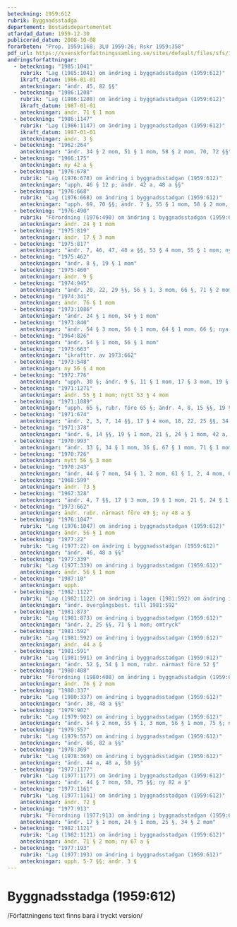 ```yaml
---
beteckning: 1959:612
rubrik: Byggnadsstadga
departement: Bostadsdepartementet
utfardad_datum: 1959-12-30
publicerad_datum: 2008-10-08
forarbeten: "Prop. 1959:168; 3LU 1959:26; Rskr 1959:358"
pdf_url: https://svenskforfattningssamling.se/sites/default/files/sfs/1959-12/SFS1959-612.pdf
andringsforfattningar:
  - beteckning: "1985:1041"
    rubrik: "Lag (1985:1041) om ändring i byggnadsstadgan (1959:612)"
    ikraft_datum: 1986-01-01
    anteckningar: "ändr. 45, 82 §§"
  - beteckning: "1986:1208"
    rubrik: "Lag (1986:1208) om ändring i byggnadsstadgan (1959:612)"
    ikraft_datum: 1987-01-01
    anteckningar: ändr. 71 § 1 mom
  - beteckning: "1986:1147"
    rubrik: "Lag (1986:1147) om ändring i byggnadsstadgan (1959:612)"
    ikraft_datum: 1987-01-01
    anteckningar: ändr. 3 §
  - beteckning: "1962:264"
    anteckningar: "ändr. 34 § 2 mom, 51 § 1 mom, 58 § 2 mom, 70, 72 §§"
  - beteckning: "1966:175"
    anteckningar: ny 42 a §
  - beteckning: "1976:678"
    rubrik: "Lag (1976:678) om ändring i byggnadsstadgan (1959:612)"
    anteckningar: "upph. 46 § 12 p; ändr. 42 a, 48 a §§"
  - beteckning: "1976:668"
    rubrik: "Lag (1976:668) om ändring i byggnadsstadgan (1959:612)"
    anteckningar: "upph. 69, 70 §§; ändr. 7 §, 55 § 1 mom, 58 § 2 mom, 68 §, 71 § 2 mom, rubr. närmast före 68 §"
  - beteckning: "1976:490"
    rubrik: "Förordning (1976:490) om ändring i byggnadsstadgan (1959:612)"
    anteckningar: ändr. 24 § 1 mom
  - beteckning: "1975:819"
    anteckningar: ändr. 17 § 3 mom
  - beteckning: "1975:817"
    anteckningar: "ändr. 7, 46, 47, 48 a §§, 53 § 4 mom, 55 § 1 mom; ny 44 a §"
  - beteckning: "1975:462"
    anteckningar: "ändr. 8 §, 19 § 1 mom"
  - beteckning: "1975:460"
    anteckningar: ändr. 9 §
  - beteckning: "1974:945"
    anteckningar: "ändr. 20, 22, 29 §§, 56 § 1, 3 mom, 66 §, 71 § 2 mom, 76 § 1 mom"
  - beteckning: "1974:341"
    anteckningar: ändr. 76 § 1 mom
  - beteckning: "1973:1086"
    anteckningar: "ändr. 24 § 1 mom, 54 § 1 mom"
  - beteckning: "1973:840"
    anteckningar: "ändr. 54 § 3 mom, 56 § 1 mom, 64 § 1 mom, 66 §; nya 55 § 4 mom, 64 § 4 mom"
  - beteckning: "1964:826"
    anteckningar: "ändr. 54 § 1 mom, 56 § 1 mom"
  - beteckning: "1973:663"
    anteckningar: "ikrafttr. av 1973:662"
  - beteckning: "1973:548"
    anteckningar: ny 56 § 4 mom
  - beteckning: "1972:776"
    anteckningar: "upph. 30 §; ändr. 9 §, 11 § 1 mom, 17 § 3 mom, 19 § 1 mom, 24 § 1 mom, 25 §, 29 §, 55 § 3 mom, 56 § 3 mom, 67 § 1, 2 mom, 71 § 1, 2 mom; omtryck"
  - beteckning: "1971:1271"
    anteckningar: ändr. 55 § 1 mom; nytt 53 § 4 mom
  - beteckning: "1971:1089"
    anteckningar: "upph. 65 §, rubr. före 65 §; ändr. 4, 8, 15 §§, 19 § 1 mom, 21, 24, 26, 27, 29 §§, 34 § 1, 3 mom, 35, 39 §§, 56 § 1 mom; omtryck"
  - beteckning: "1971:674"
    anteckningar: "ändr. 2, 3, 7, 14 §§, 17 § 4 mom, 18, 22, 25 §§, 34 § 1, 3 mom, 71 § 2 mom, 72, 73 §§"
  - beteckning: "1971:378"
    anteckningar: "ändr. 6, 14 §§, 19 § 1 mom, 21 §, 24 § 1 mom, 42 a, 46, 47 §§, 56 § 1 mom"
  - beteckning: "1970:993"
    anteckningar: "ändr. 33 §, 34 § 1 mom, 36 §, 67 § 1 mom, 71 § 1 mom"
  - beteckning: "1970:726"
    anteckningar: nytt 56 § 3 mom
  - beteckning: "1970:243"
    anteckningar: "ändr. 44 § 7 mom, 54 § 1, 2 mom, 61 § 1, 2, 4 mom, 64 § 2 mom; nytt 61 § 5 mom"
  - beteckning: "1968:599"
    anteckningar: ändr. 73 §
  - beteckning: "1967:328"
    anteckningar: "ändr. 4, 7 §§, 17 § 3 mom, 19 § 1 mom, 21 §, 24 § 1 mom, 76 § 1, 2 mom"
  - beteckning: "1973:662"
    anteckningar: ändr. rubr. närmast före 49 §; ny 48 a §
  - beteckning: "1976:1047"
    rubrik: "Lag (1976:1047) om ändring i byggnadsstadgan (1959:612)"
    anteckningar: ändr. 56 § 1 mom
  - beteckning: "1977:22"
    rubrik: "Lag (1977:22) om ändring i byggnadsstadgan (1959:612)"
    anteckningar: "ändr. 46, 48 a §§"
  - beteckning: "1977:339"
    rubrik: "Lag (1977:339) om ändring i byggnadsstadgan (1959:612)"
    anteckningar: ändr. 56 § 1 mom
  - beteckning: "1987:10"
    anteckningar: upph.
  - beteckning: "1982:1122"
    rubrik: "Lag (1982:1122) om ändring i lagen (1981:592) om ändring i byggnadsstadgan (1959:612)"
    anteckningar: "ändr. övergångsbest. till 1981:592"
  - beteckning: "1981:873"
    rubrik: "Lag (1981:873) om ändring i byggnadsstadgan (1959:612)"
    anteckningar: "ändr. 2, 25 §§, 71 § 1 mom; omtryck"
  - beteckning: "1981:592"
    rubrik: "Lag (1981:592) om ändring i byggnadsstadgan (1959:612)"
    anteckningar: ändr. 44 a §
  - beteckning: "1981:591"
    rubrik: "Lag (1981:591) om ändring i byggnadsstadgan (1959:612)"
    anteckningar: "ändr. 52 §, 54 § 1 mom, rubr. närmast före 52 §"
  - beteckning: "1980:408"
    rubrik: "Förordning (1980:408) om ändring i byggnadsstadgan (1959:612)"
    anteckningar: ändr. 76 § 2 mom
  - beteckning: "1980:337"
    rubrik: "Lag (1980:337) om ändring i byggnadsstadgan (1959:612)"
    anteckningar: "ändr. 38, 48 a §§"
  - beteckning: "1979:902"
    rubrik: "Lag (1979:902) om ändring i byggnadsstadgan (1959:612)"
    anteckningar: "ändr. 54 § 2 mom, 55 § 1, 3 mom, 56 § 1 mom, 75 §; nytt 76 § 3 mom"
  - beteckning: "1979:557"
    rubrik: "Lag (1979:557) om ändring i byggnadsstadgan (1959:612)"
    anteckningar: "ändr. 66, 82 a §§"
  - beteckning: "1978:369"
    rubrik: "Lag (1978:369) om ändring i byggnadsstadgan (1959:612)"
    anteckningar: "ändr. 44 a, 48 a, 50 §§"
  - beteckning: "1977:1177"
    rubrik: "Lag (1977:1177) om ändring i byggnadsstadgan (1959:612)"
    anteckningar: "ändr. 44 § 7 mom, 50, 75 §§; ny 82 a §"
  - beteckning: "1977:1161"
    rubrik: "Lag (1977:1161) om ändring i byggnadsstadgan (1959:612)"
    anteckningar: ändr. 72 §
  - beteckning: "1977:913"
    rubrik: "Förordning (1977:913) om ändring i byggnadsstadgan (1959:612)"
    anteckningar: "ändr. 17 § 1 mom, 24 § 1 mom, 25 §, 34 § 2 mom"
  - beteckning: "1982:1121"
    rubrik: "Lag (1982:1121) om ändring i byggnadsstadgan (1959:612)"
    anteckningar: ändr. 71 § 2 mom; ny 67 a §
  - beteckning: "1977:193"
    rubrik: "Lag (1977:193) om ändring i byggnadsstadgan (1959:612)"
    anteckningar: upph. 5-7 §§; ändr. 3 §
---
```


# Byggnadsstadga (1959:612)

/Författningens text finns bara i tryckt version/